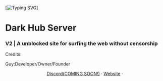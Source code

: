 [![Typing SVG](https://readme-typing-svg.herokuapp.com?font=Fira+Code&pause=1000&width=435&lines=Hello+I'm+Rena%2FKrish;I+am+a+CSS%2CHTML+coder;)]

<h1>Dark Hub Server</h1>
<h3>V2 | A unblocked site for surfing the web without censorship</h3>
<p>
Credits:

Guy:Developer/Owner/Founder
 </p>


<p align="center">
<a target="_blank" href="https://discord.gg/">Discord(COMING SOON!)</a> · 
<a target="_blank" href="https://dark-hub-server.netlify.app">Website</a> · 

</p>

<div align='center'>
